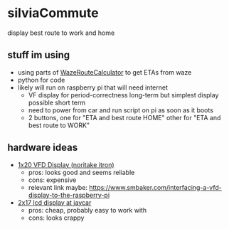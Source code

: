 # silviaCommute
display best route to work and home

## stuff im using
- using parts of [WazeRouteCalculator](https://github.com/kovacsbalu/WazeRouteCalculator) to get ETAs from waze
- python for code
- likely will run on raspberry pi that will need internet
  - VF display for period-correctness long-term but simplest display possible short term
  - need to power from car and run script on pi as soon as it boots
  - 2 buttons, one for "ETA and best route HOME" other for "ETA and best route to WORK"

## hardware ideas
- [1x20 VFD Display (noritake itron)](https://au.element14.com/noritake-itron/cu209-tw202a/vfd-module-1x20-9mm/dp/1216670)
  - pros: looks good and seems reliable
  - cons: expensive
  - relevant link maybe: https://www.smbaker.com/interfacing-a-vfd-display-to-the-raspberry-pi
- [2x17 lcd display at jaycar](https://www.jaycar.com.au/duinotech-arduino-compatible-2-x-16-lcd-screen-display-with-controller/p/XC4454?pos=1&queryId=00d90b1908fadf730e9d34dca03c25ff)
  - pros: cheap, probably easy to work with
  - cons: looks crappy
